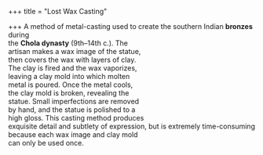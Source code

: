 +++
title = "Lost Wax Casting"

+++
A method of metal-casting used to create the southern Indian **bronzes** during  
the **Chola dynasty** (9th–14th c.). The  
artisan makes a wax image of the statue,  
then covers the wax with layers of clay.  
The clay is fired and the wax vaporizes,  
leaving a clay mold into which molten  
metal is poured. Once the metal cools,  
the clay mold is broken, revealing the  
statue. Small imperfections are removed  
by hand, and the statue is polished to a  
high gloss. This casting method produces  
exquisite detail and subtlety of expression, but is extremely time-consuming  
because each wax image and clay mold  
can only be used once.